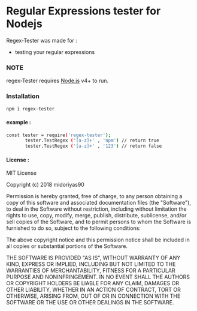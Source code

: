 #  Regular Expressions tester for Nodejs

Regex-Tester was made for  :
  - testing your regular expressions

### NOTE

regex-Tester requires [Node.js](https://nodejs.org/) v4+ to run.

### Installation

```sh
npm i regex-tester
```
#### example :
```sh
const tester = require('regex-tester');
       tester.TestRegex ('[a-z]+' , 'npm') // return true
       tester.TestRegex ('[a-z]+' , '123') // return false
```
#### License :
MIT License

Copyright (c) 2018  midoriyas90 

Permission is hereby granted, free of charge, to any person obtaining a copy of this software and associated documentation files (the "Software"), to deal in the Software without restriction, including without limitation the rights to use, copy, modify, merge, publish, distribute, sublicense, and/or sell copies of the Software, and to permit persons to whom the Software is furnished to do so, subject to the following conditions:

The above copyright notice and this permission notice shall be included in all copies or substantial portions of the Software.

THE SOFTWARE IS PROVIDED "AS IS", WITHOUT WARRANTY OF ANY KIND, EXPRESS OR IMPLIED, INCLUDING BUT NOT LIMITED TO THE WARRANTIES OF MERCHANTABILITY, FITNESS FOR A PARTICULAR PURPOSE AND NONINFRINGEMENT. IN NO EVENT SHALL THE AUTHORS OR COPYRIGHT HOLDERS BE LIABLE FOR ANY CLAIM, DAMAGES OR OTHER LIABILITY, WHETHER IN AN ACTION OF CONTRACT, TORT OR OTHERWISE, ARISING FROM, OUT OF OR IN CONNECTION WITH THE SOFTWARE OR THE USE OR OTHER DEALINGS IN THE SOFTWARE.

